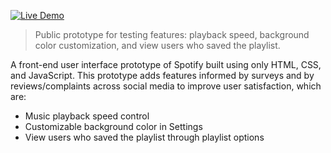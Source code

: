 [![Live Demo](https://img.shields.io/badge/demo-live-green)](https://cristalivia.github.io/spotify-enhancement-prototype/)
> Public prototype for testing features: playback speed, background color customization, and view users who saved the playlist.

A front-end user interface prototype of Spotify built using only HTML, CSS, and JavaScript. 
This prototype adds features informed by surveys and by reviews/complaints across social media to improve user satisfaction, which are:
- Music playback speed control
- Customizable background color in Settings
- View users who saved the playlist through playlist options
